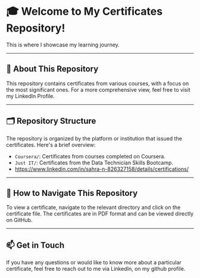 # 🎓 **Welcome to My Certificates Repository!**

This is where I showcase my learning journey.

---

## 📘 **About This Repository**

This repository contains certificates from various courses, with a focus on the most significant ones. For a more comprehensive view, feel free to visit my LinkedIn Profile.

---

## 🗂️ **Repository Structure**

The repository is organized by the platform or institution that issued the certificates. Here's a brief overview:

- `Coursera/`: Certificates from courses completed on Coursera.
- `Just IT/`: Certificates from the Data Technician Skills Bootcamp.
- https://www.linkedin.com/in/sahra-n-826327158/details/certifications/ 

---

## 🧐 **How to Navigate This Repository**

To view a certificate, navigate to the relevant directory and click on the certificate file. The certificates are in PDF format and can be viewed directly on GitHub.

---

## 📫 **Get in Touch**

If you have any questions or would like to know more about a particular certificate, feel free to reach out to me via LinkedIn, on my github profile.

